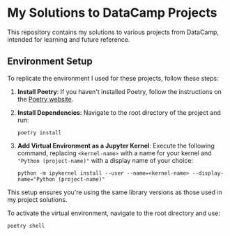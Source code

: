 # My Solutions to DataCamp Projects

This repository contains my solutions to various projects from DataCamp, intended for learning and future reference.

## Environment Setup

To replicate the environment I used for these projects, follow these steps:

1. **Install Poetry**: If you haven't installed Poetry, follow the instructions on the [Poetry website](https://python-poetry.org/docs/#installing-with-pipx).

2. **Install Dependencies**: Navigate to the root directory of the project and run:
    ~~~
    poetry install
    ~~~

3. **Add Virtual Environment as a Jupyter Kernel**: Execute the following command, replacing `<kernel-name>` with a name for your kernel and `"Python (project-name)"` with a display name of your choice:
    ~~~
    python -m ipykernel install --user --name=<kernel-name> --display-name="Python (project-name)"
    ~~~

This setup ensures you're using the same library versions as those used in my project solutions.

To activate the virtual environment, navigate to the root directory and use:
~~~
poetry shell
~~~
